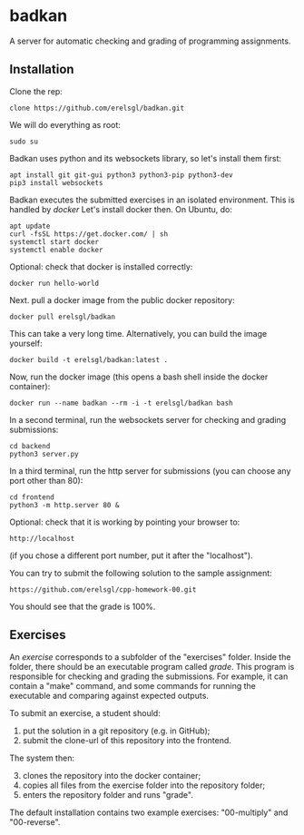 # badkan
A server for automatic checking and grading of programming assignments.

## Installation

Clone the rep:

    clone https://github.com/erelsgl/badkan.git
    
We will do everything as root:

    sudo su

Badkan uses python and its websockets library, 
so let's install them first:

    apt install git git-gui python3 python3-pip python3-dev
    pip3 install websockets

Badkan executes the submitted exercises in an isolated environment. This is handled by *docker*
Let's install docker then. On Ubuntu, do:

    apt update
    curl -fsSL https://get.docker.com/ | sh
    systemctl start docker
    systemctl enable docker
    
Optional: check that docker is installed correctly:

    docker run hello-world

Next. pull a docker image from the public docker repository:

    docker pull erelsgl/badkan

This can take a very long time.
Alternatively, you can build the image yourself:

    docker build -t erelsgl/badkan:latest .

Now, run the docker image (this opens a bash shell inside the docker container):

    docker run --name badkan --rm -i -t erelsgl/badkan bash

In a second terminal, run the websockets server for checking and grading submissions: 
    
    cd backend
    python3 server.py
    
In a third terminal, run the http server for submissions (you can choose any port other than 80):

    cd frontend
    python3 -m http.server 80 &
    
Optional: check that it is working by pointing your browser to:

    http://localhost
    
(if you chose a different port number, put it after the "localhost").

You can try to submit the following solution to the sample assignment:

    https://github.com/erelsgl/cpp-homework-00.git

You should see that the grade is 100%.

## Exercises

An *exercise* corresponds to a subfolder of the "exercises" folder.
Inside the folder, there should be an executable program
called *grade*. This program is responsible for checking and grading the submissions.
For example, it can contain a "make" command, 
and some commands for running the executable and comparing against expected outputs.

To submit an exercise, a student should:

1. put the solution in a git repository (e.g. in GitHub);
2. submit the clone-url of this repository into the frontend.

The system then:

3. clones the repository into the docker container;
4. copies all files from the exercise folder into the repository folder;
5. enters the repository folder and runs "grade".

The default installation contains two example exercises:
"00-multiply" and "00-reverse". 
